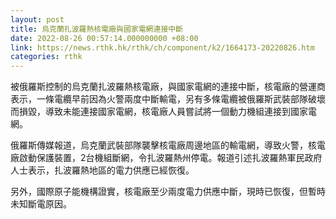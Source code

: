 ```yaml
---
layout: post
title: 烏克蘭扎波羅熱核電廠與國家電網連接中斷
date: 2022-08-26 00:57:14.000000000 +08:00
link: https://news.rthk.hk/rthk/ch/component/k2/1664173-20220826.htm
categories: rthk
---
```


被俄羅斯控制的烏克蘭扎波羅熱核電廠，與國家電網的連接中斷，核電廠的營運商表示，一條電纜早前因為火警兩度中斷輸電，另有多條電纜被俄羅斯武裝部隊破壞而損毀，導致未能連接國家電網，核電廠人員嘗試將一個動力機組連接到國家電網。

俄羅斯傳媒報道，烏克蘭武裝部隊襲擊核電廠周邊地區的輸電網，導致火警，核電廠啟動保護裝置，2台機組斷網，令扎波羅熱州停電。報道引述扎波羅熱軍民政府人士表示，扎波羅熱地區的電力供應已經恢復。

另外，國際原子能機構證實，核電廠至少兩度電力供應中斷，現時已恢復，但暫時未知斷電原因。
